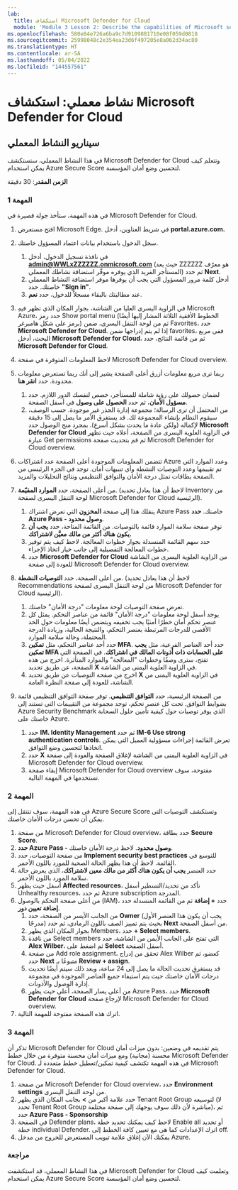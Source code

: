```yaml
---
lab:
  title: استكشاف Microsoft Defender for Cloud
  module: 'Module 3 Lesson 2: Describe the capabilities of Microsoft security solutions: Describe security management capabilities of Azure'
ms.openlocfilehash: 580e84e726a6ba9c7d9109881710e08f059d0818
ms.sourcegitcommit: 25998048c2e354ea23d6f497205e8a062d34ac80
ms.translationtype: HT
ms.contentlocale: ar-SA
ms.lasthandoff: 05/04/2022
ms.locfileid: "144557561"
---
```

# <a name="lab-explore-microsoft-defender-for-cloud"></a>نشاط معملي: استكشاف Microsoft Defender for Cloud

## <a name="lab-scenario"></a>سيناريو النشاط المعملي

في هذا النشاط المعملي، ستستكشف Microsoft Defender for Cloud وتتعلم كيف يمكن استخدام Azure Secure Score لتحسين وضع أمان المؤسسة.

**الزمن المقدر**: 30 دقيقة

### <a name="task-1"></a>المهمة 1

في هذه المهمة، ستأخذ جولة قصيرة في Microsoft Defender for Cloud.

1. افتح مستعرض Microsoft Edge. في شريط العناوين، أدخل **portal.azure.com.**

1. سجل الدخول باستخدام بيانات اعتماد المسؤول خاصتك.
    1. في نافذة تسجيل الدخول، أدخل **admin@WWLxZZZZZZ.onmicrosoft.com** (حيث يعد ZZZZZZ هو معرّف المستأجر الفريد الذي يوفره موفّر استضافة نشاطك المعملي) ثم حدد **Next**.
    1. أدخل كلمة مرور المسؤول التي يجب أن يوفرها موفر استضافة النشاط المعملي خاصتك. حدد **"Sign in"**.
    1. عند مطالبتك بالبقاء مسجلاً للدخول، حدد **نعم**.

1. ِفي الزاوية اليسرى العليا من الشاشة، بجوار المكان الذي تظهر فيه Microsoft Azure، حدد رمز Show portal menu (الخطوط الأفقية الثلاثة المشار إليها أيضًا برمز على شكل هامبرغر) ثم من لوحة التنقل اليسرى، ضمن Favorites، حدد **Microsoft Defender for Cloud**.  إذا لم يتم إدراجها ضمن favorites، ففي مربع البحث، أدخل **Microsoft Defender for Cloud**، ثم من قائمة النتائج، حدد **Microsoft Defender for Cloud**.

1. لاحظ المعلومات المتوفرة في صفحة Microsoft Defender for Cloud overview.  

1. ربما ترى مربع معلومات أزرق أعلى الصفحة يشير إلى أنك ربما تستعرض معلومات محدودة.  حدد **انقر هنا**.
    1. لضمان حصولك على رؤية شاملة للمستأجر، خصص لنفسك الدور اللازم.  حدد **مسؤول الأمان**، ثم حدد **الحصول على وصول** في أسفل الصفحة.
    1. من المحتمل أن ترى الرسالة؛ مجموعة إدارة الجذر غير موجودة.  حسب الوصف، سيقوم النظام بإنشاء المجموعة لك.  قد يستغرق الأمر ما يصل إلى 15 دقيقة لإكماله (ولكن عادة ما يحدث بشكل أسرع).  بمجرد منح الوصول حدد **Microsoft Defender for Cloud** في الزاوية العلوية اليسرى من الصفحة، أعلاه حيث تظهر عبارة Get permissions ثم قم بتحديث صفحة Microsoft Defender for Cloud overview.

1. تتضمن المعلومات الموجودة أعلى الصفحة عدد اشتراكات Azure وعدد الموارد التي تم تقييمها وعدد التوصيات النشطة وأي تنبيهات أمان.  توجد في الجزء الرئيسي من الصفحة بطاقات تمثل درجة الأمان والتوافق التنظيمي ونتائج التحليلات والمزيد.  

1. من أعلى الصفحة، حدد **الموارد المقيّمة**.  (لاحظ أن هذا يعادل تحديد Inventory من لوحة التنقل اليسرى لصفحة Microsoft Defender for Cloud الرئيسية).
    1. ينقلك هذا إلى صفحة **المخزون** التي تعرض اشتراك Azure Pass خاصتك.  **حدد Azure Pass - وصول محدود**.
    1. توفر صفحة سلامة الموارد قائمة بالتوصيات.  من القائمة المتاحة، حدد **يجب أن يكون هناك أكثر من مالك معيَّن لاشتراكك.**
    1. حدد سهم القائمة المنسدلة بجوار خطوات المعالجة. لاحظ كيف يتم توفير خطوات المعالجة التفصيلية إلى جانب خيار اتخاذ الإجراء.  
    1. حدد **Microsoft Defender for Cloud** من الزاوية العلوية اليسرى من الشاشة للعودة إلى صفحة Microsoft Defender for Cloud overview.

1. من أعلى الصفحة، حدد **التوصيات النشطة**.  (لاحظ أن هذا يعادل تحديد Recommendations من لوحة التنقل اليسرى لصفحة Microsoft Defender for Cloud الرئيسية).
    1. تعرض صفحة التوصيات لوحة معلومات "درجة الأمان" خاصتك.
    1. يوجد أسفل لوحة معلومات "درجة الأمان" قائمة من عناصر التحكم. يمثل كل عنصر تحكم أمان خطرًا أمنيًا يجب تخفيفه ويتضمن أيضًا معلومات حول الحد الأقصى للدرجات المرتبطة بعنصر التحكم، والنتيجة الحالية، وزيادة الدرجة المحتملة، وحالة سلامة الموارد.  
    1. حدد أحد عناصر التحكم، مثل **تمكين MFA**.  حدد أحد العناصر الفرعية، مثل **يجب تمكين MFA على الحسابات ذات أذونات المالك في اشتراكك**.  في الصفحة التي تفتح، سترى وصفًا وخطوات "المعالجة" والموارد المتأثرة. اخرج من هذه الصفحة، عن طريق تحديد **X** في الزاوية العلوية اليمنى من الشاشة.
    1. اخرج من صفحة التوصيات عن طريق تحديد **X** في الزاوية العلوية اليمنى من الشاشة، للعودة إلى صفحة النظرة العامة.

1. من الصفحة الرئيسية، حدد **التوافق التنظيمي**. توفر صفحة التوافق التنظيمي قائمة بضوابط التوافق.  تحت كل عنصر تحكم، توجد مجموعة من التقييمات التي تستند إلى Azure Security Benchmark الذي يوفر توصيات حول كيفية تأمين حلول السحابة خاصتك على Azure.
    1. حدد **IM. Identity Management** ثم حدد **IM-6 Use strong authentication controls**.  تعرض القائمة إجراءات مسؤولية العميل التي يمكن اتخاذها لتحسين وضع التوافق.
    1. حدد **X** في الزاوية العلوية اليمنى من الشاشة لإغلاق الصفحة والعودة إلى صفحة Microsoft Defender for Cloud overview.
    1. إبقاء صفحة Microsoft Defender for Cloud overview مفتوحة، سوف تستخدمها في المهمة التالية.

### <a name="task-2"></a>المهمة 2

في هذه المهمة، سوف تنتقل إلى Azure Secure Score وتستكشف التوصيات التي يمكن أن تحسن درجات الأمان خاصتك.

1. من صفحة Microsoft Defender for Cloud overview، حدد بطاقة **Secure Score**.
1. **حدد Azure Pass - وصول محدود**.  لاحظ درجة الأمان خاصتك.
1. من صفحة التوصيات، حدد **Implement security best practices** للتوسع في القائمة. لاحظ أن هذا يظهر الحالة الصحية للمورد باللون الأحمر.
1. حدد العنصر **يجب أن يكون هناك أكثر من مالك معين لاشتراكك**، الذي يعرض حالة سلامة المورد باللون الأحمر.
1. أسفل حيث يظهر **Affected resources**، تأكد من تحديد/التسطير أسفل Unhealthy resources، ثم حدد Azure subscription المدرجة.
1. من أعلى صفحة التحكم بالوصول (IAM)، حدد **+ إضافة** ثم من القائمة المنسدلة حدد **إضافة تعيين دور**.
    1. من الجانب الأيسر من الصفحة، حدد **Owner** (يجب أن يكون هذا العنصر الأول مدرجًا) بحيث يتم تمييز الصف باللون الرمادي، ثم حدد **Next** من أسفل الصفحة.
    1. بجوار المكان الذي يظهر Members، حدد **+ Select members**.
    1. من نافذة Select members التي تفتح على الجانب الأيمن من الشاشة، حدد **Alex Wilber**، ثم اضغط على **Select** أسفل الصفحة.  
    1. من صفحة Add role assignment، تحقق من إدراج Alex Wilber كعضو، ثم حدد **Next** متبوعًا بـ **Review + assign**.
    1. قد يستغرق تحديث الحالة ما يصل إلى 24 ساعة، وبعد ذلك سيتم أيضًا تحديث درجات الأمان خاصتك حيث يتم استيفاء جميع العناصر الموجودة في مجموعة إدارة الوصول والأذونات.
    1. من أعلى يسار الصفحة، أعلى حيث يظهر Azure Pass، حدد **Microsoft Defender for Cloud** لإرجاع صفحة Microsoft Defender for Cloud overview.
1. اترك هذه الصفحة مفتوحة للمهمة التالية.

### <a name="task-3"></a>المهمة 3

تذكر أن Microsoft Defender for Cloud يتم تقديمه في وضعين: بدون ميزات أمان محسنة (مجانية) ومع ميزات أمان محسنة متوفرة من خلال خطط Microsoft Defender for Cloud. في هذه المهمة تكتشف كيفية تمكين/تعطيل خطط متعددة لـ Microsoft Defender for Cloud.

1. من صفحة Microsoft Defender for Cloud overview، حدد **Environment settings** من لوحة التنقل اليسرى.
1. حدد علامة أكبر من **>** بجانب المكان الذي يظهر Tenant Root Group لتوسيعه (لا تحدد Tenant Root Group مباشرة لأن ذلك سوف يوجهك إلى صفحة مختلفة)، ثم حدد **Azure Pass - Sponsorship**
1. في الصفحة Defender plans، لاحظ كيف يمكنك تحديد خطة Enable all أو تحديد خطة individual Defender. اترك الإعدادات كما هي مع تعيين كافة الخطط إلى off.
1. يمكنك الآن إغلاق علامة تبويب المستعرض للخروج من مدخل Azure.

### <a name="review"></a>مراجعة

في هذا النشاط المعملي، قد استكشفت Microsoft Defender for Cloud وتعلمت كيف يمكن استخدام Azure Secure Score لتحسين وضع أمان المؤسسة.
